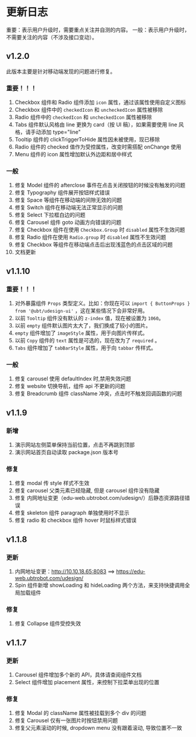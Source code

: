 # 更新日志

重要：表示用户升级时，需要重点关注并自测的内容。
一般：表示用户升级时，不需要关注的内容（不涉及接口变动）。

## v1.2.0

此版本主要是针对移动端发现的问题进行修复。

### 重要！！！

1. Checkbox 组件和 Radio 组件添加 `icon` 属性，通过该属性使用自定义图标
2. Checkbox 组件中的 `checkedIcon` 和 `uncheckedIcon` 属性被移除
3. Radio 组件中的 `checkedIcon` 和 `uncheckedIcon` 属性被移除
4. Tabs 组件默认风格由 line 更换为 card（按 UI 稿），如果需要使用 line 风格，请手动添加 type="line"
5. Tooltip 组件的 clickTriggerToHide 属性因未被使用，现已移除
6. Radio 组件的 checked 值作为受控属性，改变时需搭配 onChange 使用
7. Menu 组件的 icon 属性增加默认外边距和居中样式

### 一般

1. 修复 Model 组件的 afterclose 事件在点击关闭按钮的时候没有触发的问题
2. 修复 Typography 组件展开按钮样式错误
3. 修复 Space 等组件在移动端的间隙无效的问题
4. 修复 Switch 组件在移动端无法正常显示的问题
5. 修复 Select 下拉框白边的问题
6. 修复 Carousel 组件 goto 动画方向错误的问题
7. 修复 Checkbox 组件在使用 `Checkbox.Group` 时 `disabled` 属性不生效问题
8. 修复 Radio 组件在使用 `Radio.group` 时 `disabled` 属性不生效问题
9. 修复 Checkbox 等组件在移动端点击后出现浅蓝色的点击区域的问题
10. 文档更新

## v1.1.10

### 重要！！！

1. 对外暴露组件 `Props` 类型定义。比如：你现在可以 `import { ButtonProps } from '@ubt/udesign-ui'` ，这在某些情况下会非常好用。
2. 以前 `Tooltip` 组件没有默认的 `z-index` 值，现在被设置为 `1060`。
3. 以前 `empty` 组件默认图片太大了，我们换成了较小的图片。
4. `empty` 组件增加了 `imageStyle` 属性，用于向图片传样式。
5. 以前 `Copy` 组件的 `text` 属性是可选的，现在改为了 `required` 。
6. `Tabs` 组件增加了 `tabBarStyle` 属性，用于向 `tabbar` 传样式。

### 一般

1. 修复 carousel 使用 defaultIndex 时,禁用失效问题
2. 修复 website 切换导航，组件 api 不更新的问题
3. 修复 Breadcrumb 组件 className 冲突，点击时不触发回调函数的问题

## v1.1.9

### 新增

1. 演示网站左侧菜单保持当前位置，点击不再跳到顶部
2. 演示网站首页自动读取 package.json 版本号

### 修复

1. 修复 modal 传 style 样式不生效
2. 修复 carousel 父类元素已经隐藏, 但是 carousel 组件没有隐藏
3. 修复 内网地址变更（edu-web.ubtrobot.com/udesign/）后静态资源路径错误
4. 修复 skeleton 组件 paragraph 单独使用时不显示
5. 修复 radio 和 checkbox 组件 hover 时鼠标样式错误

## v1.1.8

### 更新

1. 内网地址变更：http://10.10.18.65:8083 ==> https://edu-web.ubtrobot.com/udesign/
2. Spin 组件新增 showLoading 和 hideLoading 两个方法，来支持快捷调用全局加载组件

### 修复

1. 修复 Collapse 组件受控失效

## v1.1.7

### 更新

1. Carousel 组件增加多个新的 API，具体请查阅组件文档
2. Select 组件增加 placement 属性，来控制下拉菜单出现的位置

### 修复

1. 修复 Modal 的 className 属性被挂载到多个 div 的问题
2. 修复 Carousel 仅有一张图片时按钮禁用问题
3. 修复父元素滚动的时候, dropdown menu 没有跟着滚动, 导致位置不一致
